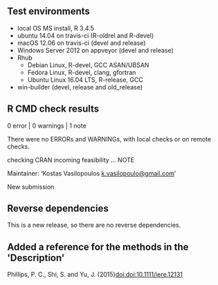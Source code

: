 ## Test environments

* local OS MS install, R 3.4.5
* ubuntu 14.04 on travis-ci (R-oldrel and R-devel)
* macOS 12.06 on travis-ci (devel and release)
* Windows Server 2012 on appveyor (devel and release)
* Rhub
  * Debian Linux, R-devel, GCC ASAN/UBSAN
  * Fedora Linux, R-devel, clang, gfortran
  * Ubuntu Linux 16.04 LTS, R-release, GCC
* win-builder (devel, release and old_release)

## R CMD check results 

0 error | 0 warnings  | 1 note 

There were no ERRORs and WARNINGs, with local checks or on remote checks.

checking CRAN incoming feasibility ... NOTE
  
Maintainer: ‘Kostas Vasilopoulos <k.vasilopoulo@gmail.com>’

New submission

## Reverse dependencies

This is a new release, so there are no reverse dependencies.

## Added a reference for the methods in the 'Description' 

Phillips, P. C., Shi, S. and Yu, J. (2015)<doi:doi:10.1111/iere.12131>
